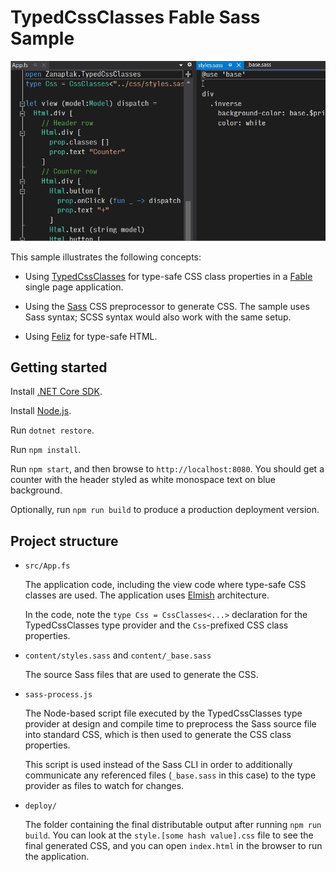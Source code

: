 # TypedCssClasses Fable Sass Sample

![Demo](sassdemo.gif)

This sample illustrates the following concepts:

* Using [TypedCssClasses](https://github.com/zanaptak/TypedCssClasses) for type-safe CSS class properties in a [Fable](https://fable.io/) single page application.

* Using the [Sass](https://sass-lang.com/) CSS preprocessor to generate CSS. The sample uses Sass syntax; SCSS syntax would also work with the same setup.

* Using [Feliz](https://github.com/Zaid-Ajaj/Feliz/) for type-safe HTML.

## Getting started

Install [.NET Core SDK](https://dotnet.microsoft.com/download).

Install [Node.js](https://nodejs.org/).

Run `dotnet restore`.

Run `npm install`.

Run `npm start`, and then browse to `http://localhost:8080`. You should get a counter with the header styled as white monospace text on blue background.

Optionally, run `npm run build` to produce a production deployment version.

## Project structure

* `src/App.fs`

  The application code, including the view code where type-safe CSS classes are used. The application uses [Elmish](https://elmish.github.io/elmish/) architecture.

  In the code, note the `type Css = CssClasses<...>` declaration for the TypedCssClasses type provider and the `Css`-prefixed CSS class properties.

* `content/styles.sass` and `content/_base.sass`

  The source Sass files that are used to generate the CSS.

* `sass-process.js`

  The Node-based script file executed by the TypedCssClasses type provider at design and compile time to preprocess the Sass source file into standard CSS, which is then used to generate the CSS class properties.

  This script is used instead of the Sass CLI in order to additionally communicate any referenced files (`_base.sass` in this case) to the type provider as files to watch for changes.

* `deploy/`

  The folder containing the final distributable output after running `npm run build`. You can look at the `style.[some hash value].css` file to see the final generated CSS, and you can open `index.html` in the browser to run the application.
